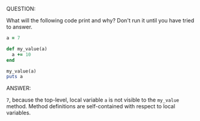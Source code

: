 QUESTION:

What will the following code print and why? Don't run it until you have tried to answer.

```ruby
a = 7

def my_value(a)
  a += 10
end

my_value(a)
puts a
```

ANSWER:

`7`, because the top-level, local variable `a` is not visible to the `my_value` method. Method definitions
are self-contained with respect to local variables.
